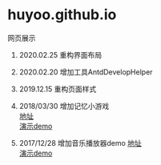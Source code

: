 # huyoo.github.io
网页展示
1. 2020.02.25 重构界面布局

1. 2020.02.20 增加工具AntdDevelopHelper

1. 2019.12.15 重构页面样式

1. 2018/03/30 增加记忆小游戏  
[地址](https://github.com/huyoo/JsPractice/tree/master/rememberQuickly)  
[演示demo](https://huyoo.github.io/rememberQuickly/game.html)  

2. 2017/12/28 增加音乐播放器demo
[地址](https://github.com/huyoo/JsPractice/tree/master/musicPlayer)  
[演示demo](https://huyoo.github.io/musicPlayer/h5.html)
